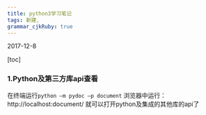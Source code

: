 ```yaml
---
title: python3学习笔记
tags: 新建,
grammar_cjkRuby: true
---
```

2017-12-8

[toc]

### 1.Python及第三方库api查看
在终端运行`python –m pydoc –p document`
浏览器中运行：http://localhost:document/ 就可以打开python及集成的其他库的api了

